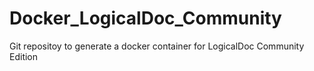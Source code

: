 # Docker_LogicalDoc_Community
Git repositoy to generate a docker container for LogicalDoc Community Edition
